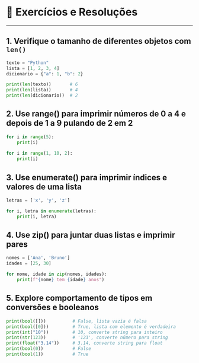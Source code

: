 # 🧪 Exercícios e Resoluções

---

## 1. Verifique o tamanho de diferentes objetos com `len()`

```python
texto = "Python"
lista = [1, 2, 3, 4]
dicionario = {"a": 1, "b": 2}

print(len(texto))       # 6
print(len(lista))       # 4
print(len(dicionario))  # 2
```

## 2. Use range() para imprimir números de 0 a 4 e depois de 1 a 9 pulando de 2 em 2
```python
for i in range(5):
    print(i)
    
for i in range(1, 10, 2):
    print(i)
```

## 3. Use enumerate() para imprimir índices e valores de uma lista
```python
letras = ['x', 'y', 'z']

for i, letra in enumerate(letras):
    print(i, letra)
```

## 4. Use zip() para juntar duas listas e imprimir pares
```python
nomes = ['Ana', 'Bruno']
idades = [25, 30]

for nome, idade in zip(nomes, idades):
    print(f"{nome} tem {idade} anos")
```

## 5. Explore comportamento de tipos em conversões e booleanos
```python
print(bool([]))          # False, lista vazia é falsa
print(bool([0]))         # True, lista com elemento é verdadeira
print(int("10"))         # 10, converte string para inteiro
print(str(123))          # '123', converte número para string
print(float("3.14"))     # 3.14, converte string para float
print(bool(0))           # False
print(bool(1))           # True
```
